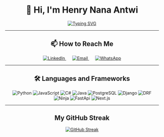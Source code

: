 <link rel="stylesheet" href="https://cdnjs.cloudflare.com/ajax/libs/font-awesome/5.15.4/css/all.min.css">

<h1 align="center">👋 Hi, I'm Henry Nana Antwi</h1>

<div align="center">
  <a href="https://git.io/typing-svg">
    <img src="https://readme-typing-svg.demolab.com?font=Fira+Code&pause=1000&center=true&vCenter=true&random=false&width=435&lines=Experienced+junior+developer;I+love+being+creative;Backend+developer;AI%2C+Big+Data+and+Machine+Learning+enthusiast" alt="Typing SVG" />
  </a>
</div>

<hr>

<h2 align="center">📫 How to Reach Me</h2>

<div align="center">
  <a href="https://www.linkedin.com/in/henry-antwi-891906202/" style="margin: 0 10px;">
    <img src="https://img.shields.io/badge/LinkedIn-0077B5?style=for-the-badge&logo=linkedin&logoColor=white" alt="LinkedIn">
  </a>
  <a href="mailto:antwi.henry@outlook.com" style="margin: 0 10px;">
    <img src="https://img.shields.io/badge/Email-D14836?style=for-the-badge&logo=gmail&logoColor=white" alt="Email">
  </a>
  <a href="https://wa.me/233200570130" style="margin: 0 10px;">
    <img src="https://img.shields.io/badge/WhatsApp-25D366?style=for-the-badge&logo=whatsapp&logoColor=white" alt="WhatsApp">
  </a>
</div>

<hr>

<h2 align="center">🛠️ Languages and Frameworks</h2>

<div align="center">
  <img src="https://img.shields.io/badge/Python-3776AB?style=for-the-badge&logo=python&logoColor=white" alt="Python">
  <img src="https://img.shields.io/badge/JavaScript-323330?style=for-the-badge&logo=javascript&logoColor=F7DF1E" alt="JavaScript">
  <img src="https://img.shields.io/badge/C%23-239120?style=for-the-badge&logo=c-sharp&logoColor=white" alt="C#">
  <img src="https://img.shields.io/badge/Java-007396?style=for-the-badge&logo=java&logoColor=white" alt="Java">
  <img src="https://img.shields.io/badge/postgreSQL-336791?style=for-the-badge&logo=postgresql&logoColor=white" alt="PostgreSQL">
  <img src="https://img.shields.io/badge/Django-092E20?style=for-the-badge&logo=django&logoColor=white" alt="Django">
  <img src="https://img.shields.io/badge/DRF-092E20?style=for-the-badge&logo=django&logoColor=white" alt="DRF">
  <img src="https://img.shields.io/badge/Ninja-092E20?style=for-the-badge&logo=ninja&logoColor=white" alt="Ninja">
  <img src="https://img.shields.io/badge/FastApi-009688?style=for-the-badge&logo=fastapi&logoColor=white" alt="FastApi">
  <img src="https://img.shields.io/badge/Next.js-000000?style=for-the-badge&logo=next.js&logoColor=white" alt="Next.js">
</div>

<hr>

<h2 align="center">My GitHub Streak</h2>

<div align="center">
  <a href="https://git.io/streak-stats">
    <img src="https://streak-stats.demolab.com/?user=henryantwi&theme=dark&hide_border=true&date_format=M%20j%5B%2C%20Y%5D" alt="GitHub Streak">
  </a>
</div>
